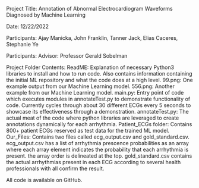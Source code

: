 Project Title: Annotation of Abnormal Electrocardiogram Waveforms Diagnosed by Machine Learning

Date: 12/22/2022

Participants: Ajay Manicka, John Franklin, Tanner Jack, Elias Caceres, Stephanie Ye

Participants: Advisor: Professor Gerald Sobelman

Project Folder Contents:
ReadME: Explanation of necessary Python3 libraries to install and how to run code. Also contains information containing the initial ML repository and what the code does at a high level.
99.png: One example output from our Machine Learning model.
556.png: Another example from our Machine Learning model.
main.py: Entry point of code which executes modules in annotateTest.py to demonstrate functionality of code. Currently cycles through about 30 different ECGs every 5 seconds to showcase its effectiveness through a demonstration.
annotateTest.py: The actual meat of the code where python libraries are leveraged to create annotations dynamically for each arrhythmia.
Patient_ECGs folder: Contains 800+ patient ECGs reserved as test data for the trained ML model.
Our_Files: Contains two files called ecg_output.csv and gold_standard.csv. ecg_output.csv has a list of arrhythmia prescence probabilities as an array where each array element indicates the probability that each arrhythmia is present. the array order is delineated at the top. gold_standard.csv contains the actual arrhythmias present in each ECG according to several health professionals with all confirm the result.

All code is available on GitHub.